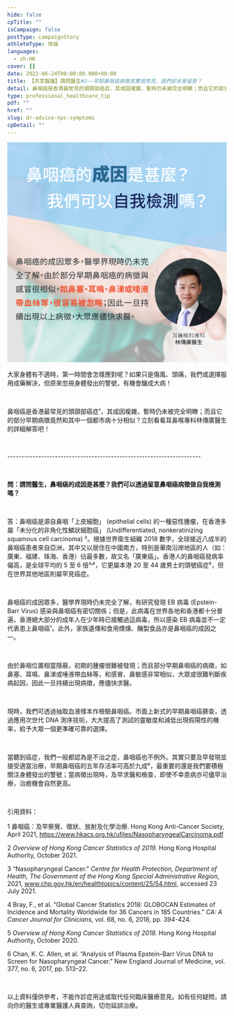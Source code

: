 ```yaml
---
hide: false
cpTitle: ""
isCampaign: false
postType: campaignStory
athleteType: 体操
languages:
  - zh-HK
cover: []
date: 2022-06-24T00:00:00.000+08:00
title: 【共享醫識】請問醫生#2——早期鼻咽癌病徵其實很常見，我們卻未曾留意？
detail: 鼻咽癌是香港最常見的頭頸部癌症，其成因複雜，暫時仍未被完全明瞭；而且它的部分早期病徵竟然和其中一個都市病十分相似？立刻看看耳鼻喉專科林傳廣醫生的詳細解答吧！
type: professional_healthcare_tip
pdf: ""
href: ""
slug: dr-advice-npc-symptoms
cpDetail: ""
---
```

![](../images/01-01.jpg)

大家身體有不適時，第一時間會怎樣應對呢？如果只是傷風、頭痛，我們或選擇服用成藥解決，但原來忽視身體發出的警號，有機會釀成大病！

<br/>

鼻咽癌是香港最常見的頭頸部癌症¹，其成因複雜，暫時仍未被完全明瞭；而且它的部分早期病徵竟然和其中一個都市病十分相似？立刻看看耳鼻喉專科林傳廣醫生的詳細解答吧！

<br/>

\---------------------------------------------------------------------

<br/>

**問：請問醫生，鼻咽癌的成因是甚麼？我們可以透過留意鼻咽癌病徵做自我檢測嗎？**

<br/>

答：鼻咽癌是源自鼻咽「上皮細胞」 (epithelial cells) 的一種惡性腫瘤，在香港多屬「未分化的非角化性鱗狀細胞癌」 (Undifferentiated, nonkeratinizing squamous cell carcinoma) ²。根據世界衛生組織 2018 數字，全球接近八成半的鼻咽癌患者來自亞洲，其中又以居住在中國南方，特別是華南沿岸地區的人（如：廣東、福建、珠海、香港）佔最多數，故又名「廣東癌」。香港人的鼻咽癌發病率偏高，是全球平均的 5 至 6 倍³˒⁴，它更屬本港 20 至 44 歲男士的頭號癌症⁵，但在世界其他地區則屬罕見癌症。

<br/>

鼻咽癌的成因眾多，醫學界現時仍未完全了解，有研究發現 EB 病毒 (Epstein-Barr Virus) 感染與鼻咽癌有密切關係；但是，此病毒在世界各地和香港都十分普遍，香港絕大部分的成年人在少年時已接觸過這病毒，所以感染 EB 病毒並不一定代表患上鼻咽癌¹。此外，家族遺傳和食用煙燻、醃製食品亦是鼻咽癌的成因之一。

<br/>

由於鼻咽位置相當隱蔽，初期的腫瘤很難被發現；而且部分早期鼻咽癌的病徵，如鼻塞、耳鳴、鼻涕或唾液帶血絲等，和感冒、鼻敏感非常相似，大眾或很難判斷疾病起因，因此一旦持續出現病徵，應儘快求醫。

<br/>

現時，我們可透過抽取血液樣本作檢驗鼻咽癌。市面上新式的早期鼻咽癌篩查，透過應用次世代 DNA 測序技術，大大提高了測試的靈敏度和減低出現假陽性的機率，給予大眾一個更準確可靠的選擇。

<br/>

當聽到癌症，我們一般都認為是不治之症，鼻咽癌也不例外。其實只要及早發現並接受適當治療，早期鼻咽癌的五年存活率可高於九成⁶，最重要的還是我們要積極關注身體發出的警號；當病徵出現時，及早求醫和檢查，即使不幸患病亦可儘早治療，治癒機會自然更高。

<br/>

引用資料：

1 鼻咽癌：及早察覺、徵狀、放射及化學治療. Hong Kong Anti-Cancer Society, April 2021, https://www.hkacs.org.hk/ufiles/NasopharyngealCarcinoma.pdf

2 _Overview of Hong Kong Cancer Statistics of 2019._ Hong Kong Hospital Authority, October 2021.

3 “Nasopharyngeal Cancer.” _Centre for Health Protection, Department of Health, The Government of the Hong Kong Special Administrative Region_, 2021, www.chp.gov.hk/en/healthtopics/content/25/54.html, accessed 23 July 2021.

4 Bray, F., et al. “Global Cancer Statistics 2018: GLOBOCAN Estimates of Incidence and Mortality Worldwide for 36 Cancers in 185 Countries.” _CA: A Cancer Journal for Clinicians_, vol. 68, no. 6, 2018, pp. 394-424.

5 _Overview of Hong Kong Cancer Statistics of 2018._ Hong Kong Hospital Authority, October 2020.

6 Chan, K. C. Allen, et al. “Analysis of Plasma Epstein–Barr Virus DNA to Screen for Nasopharyngeal Cancer.” New England Journal of Medicine, vol. 377, no. 6, 2017, pp. 513–22.

<br/>

以上資料僅供參考，不能作診症用途或取代任何臨床醫療意見。如有任何疑問，請向你的醫生或專業醫護人員查詢，切勿延誤治療。